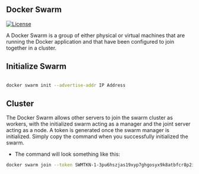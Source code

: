 ## Docker Swarm

<a href="https://packagist.org/packages/laravel/framework"><img src="https://poser.pugx.org/laravel/framework/license.svg" alt="License"></a>

A Docker Swarm is a group of either physical or virtual machines that are running the Docker application and that have been configured to join together in a cluster.

## Initialize Swarm

```bash

docker swarm init --advertise-addr IP Address

```
## Cluster

The Docker Swarm allows other servers to join the swarm cluster as workers, with the initialized swarm acting as a manager and the joint server acting as a node. A token is generated once the swarm manager is initialized. Simply copy the command when you successfully initialized the swarm.
- The command will look something like this:

```bash
docker swarm join --token SWMTKN-1-3pu6hszjas19xyp7ghgosyx9k8atbfcr8p2is99znpy26u2lkl-1awxwuwd3z9j1z3puu7rcgdbx 192.168.99.121:2377
```

